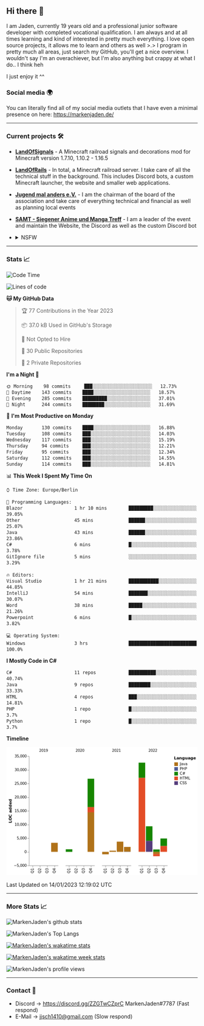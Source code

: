 ## Hi there 👋
I am Jaden, currently 19 years old and a professional junior software developer with completed vocational qualification. I am always and at all times learning and kind of interested in pretty much everything. I love open source projects, it allows me to learn and others as well >.>
I program in pretty much all areas, just search my GitHub, you'll get a nice overview.
I wouldn't say I'm an overachiever, but I'm also anything but crappy at what I do.. I think heh

I just enjoy it ^^

### Social media 🌍

You can literally find all of my social media outlets that I have even a minimal presence on here: https://markenjaden.de/

---

### Current projects 🛠

* [**LandOfSignals**](https://github.com/LandOfRails/LandOfSignals) - A Minecraft railroad signals and decorations mod for Minecraft version 1.7.10, 1.10.2 - 1.16.5
* [**LandOfRails**](https://github.com/LandOfRails) - In total, a Minecraft railroad server. I take care of all the technical stuff in the background. This includes Discord bots, a custom Minecraft launcher, the website and smaller web applications.
* [**Jugend mal anders e.V.**](https://jugendmalanders.de/) - I am the chairman of the board of the association and take care of everything technical and financial as well as planning local events
* [**SAMT - Siegener Anime und Manga Treff**](https://github.com/Siegener-Anime-und-Manga-Treff-SAMT) - I am a leader of the event and maintain the Website, the Discord as well as the custom Discord bot
* <details> 
  <summary>NSFW</summary>
  
  [**Nekos**](https://github.com/MarkenJaden/Nekos) - Website providing you with random lewd neko pics
  
</details>

---

### Stats 📈

<!--START_SECTION:waka-->
![Code Time](http://img.shields.io/badge/Code%20Time-1%2C027%20hrs%2047%20mins-blue)

![Lines of code](https://img.shields.io/badge/From%20Hello%20World%20I%27ve%20Written-82%20Thousand%20lines%20of%20code-blue)

**🐱 My GitHub Data** 

> 🏆 77 Contributions in the Year 2023
 > 
> 📦 37.0 kB Used in GitHub's Storage 
 > 
> 🚫 Not Opted to Hire
 > 
> 📜 30 Public Repositories 
 > 
> 🔑 2 Private Repositories  
 > 
**I'm a Night 🦉** 

```text
🌞 Morning    98 commits     ███░░░░░░░░░░░░░░░░░░░░░░   12.73% 
🌆 Daytime    143 commits    ████░░░░░░░░░░░░░░░░░░░░░   18.57% 
🌃 Evening    285 commits    █████████░░░░░░░░░░░░░░░░   37.01% 
🌙 Night      244 commits    ████████░░░░░░░░░░░░░░░░░   31.69%

```
📅 **I'm Most Productive on Monday** 

```text
Monday       130 commits    ████░░░░░░░░░░░░░░░░░░░░░   16.88% 
Tuesday      108 commits    ███░░░░░░░░░░░░░░░░░░░░░░   14.03% 
Wednesday    117 commits    ███░░░░░░░░░░░░░░░░░░░░░░   15.19% 
Thursday     94 commits     ███░░░░░░░░░░░░░░░░░░░░░░   12.21% 
Friday       95 commits     ███░░░░░░░░░░░░░░░░░░░░░░   12.34% 
Saturday     112 commits    ███░░░░░░░░░░░░░░░░░░░░░░   14.55% 
Sunday       114 commits    ███░░░░░░░░░░░░░░░░░░░░░░   14.81%

```


📊 **This Week I Spent My Time On** 

```text
⌚︎ Time Zone: Europe/Berlin

💬 Programming Languages: 
Blazor                   1 hr 10 mins        █████████░░░░░░░░░░░░░░░░   39.05% 
Other                    45 mins             ██████░░░░░░░░░░░░░░░░░░░   25.07% 
Java                     43 mins             ██████░░░░░░░░░░░░░░░░░░░   23.86% 
C#                       6 mins              █░░░░░░░░░░░░░░░░░░░░░░░░   3.78% 
GitIgnore file           5 mins              ░░░░░░░░░░░░░░░░░░░░░░░░░   3.29%

🔥 Editors: 
Visual Studio            1 hr 21 mins        ███████████░░░░░░░░░░░░░░   44.85% 
IntelliJ                 54 mins             ███████░░░░░░░░░░░░░░░░░░   30.07% 
Word                     38 mins             █████░░░░░░░░░░░░░░░░░░░░   21.26% 
Powerpoint               6 mins              █░░░░░░░░░░░░░░░░░░░░░░░░   3.82%

💻 Operating System: 
Windows                  3 hrs               █████████████████████████   100.0%

```

**I Mostly Code in C#** 

```text
C#                       11 repos            ██████████░░░░░░░░░░░░░░░   40.74% 
Java                     9 repos             ████████░░░░░░░░░░░░░░░░░   33.33% 
HTML                     4 repos             ███░░░░░░░░░░░░░░░░░░░░░░   14.81% 
PHP                      1 repo              █░░░░░░░░░░░░░░░░░░░░░░░░   3.7% 
Python                   1 repo              █░░░░░░░░░░░░░░░░░░░░░░░░   3.7%

```


**Timeline**

![Chart not found](https://raw.githubusercontent.com/MarkenJaden/MarkenJaden/main/charts/bar_graph.png) 


 Last Updated on 14/01/2023 12:19:02 UTC
<!--END_SECTION:waka-->

---

### More Stats 📈

![MarkenJaden's github stats](https://github-readme-stats.vercel.app/api?username=MarkenJaden&count_private=true&show_icons=true&theme=radical)

![MarkenJaden's Top Langs](https://github-readme-stats.vercel.app/api/top-langs/?username=MarkenJaden&theme=radical)

[![MarkenJaden's wakatime stats](https://github-readme-stats.vercel.app/api/wakatime?username=MarkenJaden&theme=radical)](https://wakatime.com/@17f322c9-222a-48b4-9e15-983c41f7aed4)

[![MarkenJaden's wakatime week stats](https://wakatime.com/badge/user/17f322c9-222a-48b4-9e15-983c41f7aed4.svg)](https://wakatime.com/@17f322c9-222a-48b4-9e15-983c41f7aed4)

<!--[![MarkenJaden's Codewars stats](https://www.codewars.com/users/MarkenJaden/badges/large)](https://www.codewars.com/users/MarkenJaden)-->

![MarkenJaden's profile views](https://komarev.com/ghpvc/?username=MarkenJaden)

---

### Contact 💌

* Discord -> https://discord.gg/ZZGTwCZprC MarkenJaden#7787 (Fast respond)
* E-Mail -> jjsch1410@gmail.com (Slow respond)



<!--
**MarkenJaden/MarkenJaden** is a ✨ _special_ ✨ repository because its `README.md` (this file) appears on your GitHub profile.

Here are some ideas to get you started:

- 🔭 I’m currently working on ...
- 🌱 I’m currently learning ...
- 👯 I’m looking to collaborate on ...
- 🤔 I’m looking for help with ...
- 💬 Ask me about ...
- 📫 How to reach me: ...
- 😄 Pronouns: ...
- ⚡ Fun fact: ...
-->
